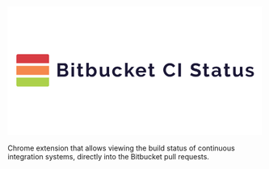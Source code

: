 ![Bitbucket CI Status](/asset/banner.png)

Chrome extension that allows viewing the build status of continuous integration systems, directly into the Bitbucket pull requests.

